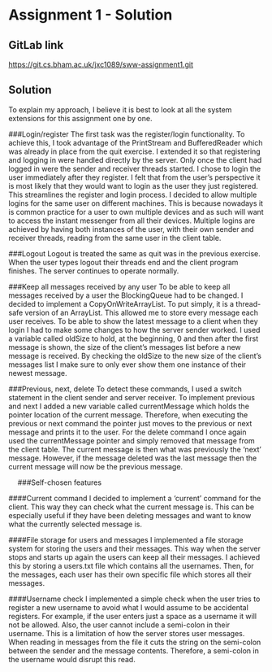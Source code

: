 # Assignment 1 - Solution

## GitLab link

https://git.cs.bham.ac.uk/jxc1089/sww-assignment1.git

## Solution

To explain my approach, I believe it is best to look at all the system extensions for this assignment one by one.

###Login/register
The first task was the register/login functionality. To achieve this, I took advantage of the PrintStream and BufferedReader which was already in place from the quit exercise. I extended it so that registering and logging in were handled directly by the server. Only once the client had logged in were the sender and receiver threads started. I chose to login the user immediately after they register. I felt that from the user’s perspective it is most likely that they would want to login as the user they just registered. This streamlines the register and login process. I decided to allow multiple logins for the same user on different machines. This is because nowadays it is common practice for a user to own multiple devices and as such will want to access the instant messenger from all their devices. Multiple logins are achieved by having both instances of the user, with their own sender and receiver threads, reading from the same user in the client table.

###Logout
Logout is treated the same as quit was in the previous exercise. When the user types logout their threads end and the client program finishes. The server continues to operate normally.

###Keep all messages received by any user
To be able to keep all messages received by a user the BlockingQueue had to be changed. I decided to implement a CopyOnWriteArrayList. To put simply, it is a thread-safe version of an ArrayList. This allowed me to store every message each user receives. To be able to show the latest message to a client when they login I had to make some changes to how the server sender worked. I used a variable called oldSize to hold, at the beginning, 0 and then after the first message is shown, the size of the client’s messages list before a new message is received. By checking the oldSize to the new size of the client’s messages list I make sure to only ever show them one instance of their newest message.

###Previous, next, delete
To detect these commands, I used a switch statement in the client sender and server receiver. To implement previous and next I added a new variable called currentMessage which holds the pointer location of the current message. Therefore, when executing the previous or next command the pointer just moves to the previous or next message and prints it to the user. For the delete command I once again used the currentMessage pointer and simply removed that message from the client table. The current message is then what was previously the ‘next’ message. However, if the message deleted was the last message then the current message will now be the previous message.

 
###Self-chosen features

####Current command
I decided to implement a ‘current’ command for the client. This way they can check what the current message is. This can be especially useful if they have been deleting messages and want to know what the currently selected message is.

####File storage for users and messages
I implemented a file storage system for storing the users and their messages. This way when the server stops and starts up again the users can keep all their messages. I achieved this by storing a users.txt file which contains all the usernames. Then, for the messages, each user has their own specific file which stores all their messages.

####Username check
I implemented a simple check when the user tries to register a new username to avoid what I would assume to be accidental registers. For example, if the user enters just a space as a username it will not be allowed. Also, the user cannot include a semi-colon in their username. This is a limitation of how the server stores user messages. When reading in messages from the file it cuts the string on the semi-colon between the sender and the message contents. Therefore, a semi-colon in the username would disrupt this read.
